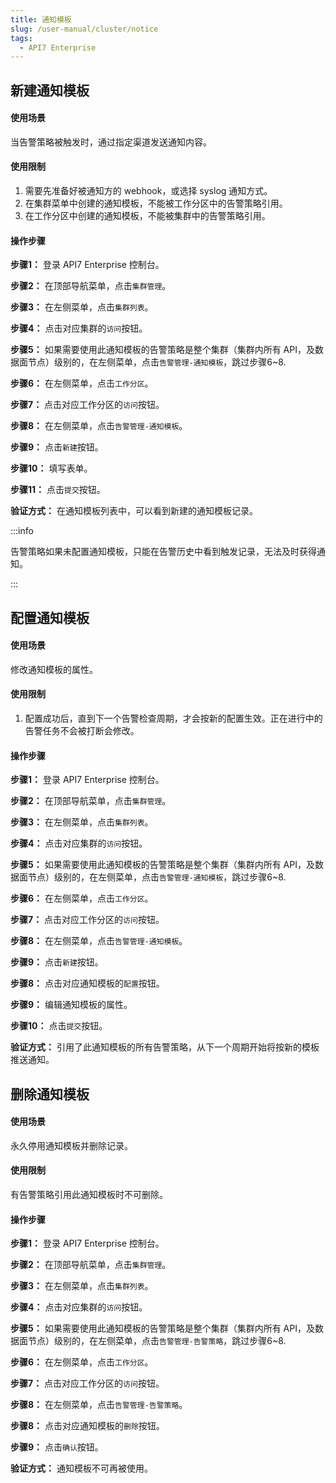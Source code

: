 ```yaml
---
title: 通知模板
slug: /user-manual/cluster/notice
tags:
  - API7 Enterprise
---
```


## 新建通知模板
#### 使用场景

当告警策略被触发时，通过指定渠道发送通知内容。

#### 使用限制

1. 需要先准备好被通知方的 webhook，或选择 syslog 通知方式。
2. 在集群菜单中创建的通知模板，不能被工作分区中的告警策略引用。
3. 在工作分区中创建的通知模板，不能被集群中的告警策略引用。

#### 操作步骤

**步骤1：**  登录 API7 Enterprise 控制台。

**步骤2：**  在顶部导航菜单，点击`集群管理`。

**步骤3：**  在左侧菜单，点击`集群列表`。

**步骤4：**  点击对应集群的`访问`按钮。

**步骤5：**  如果需要使用此通知模板的告警策略是整个集群（集群内所有 API，及数据面节点）级别的，在左侧菜单，点击`告警管理-通知模板`，跳过步骤6~8.

**步骤6：**  在左侧菜单，点击`工作分区`。

**步骤7：**  点击对应工作分区的`访问`按钮。

**步骤8：**  在左侧菜单，点击`告警管理-通知模板`。

**步骤9：**  点击`新建`按钮。

**步骤10：** 填写表单。

**步骤11：**  点击`提交`按钮。

**验证方式：** 在通知模板列表中，可以看到新建的通知模板记录。

:::info

告警策略如果未配置通知模板，只能在告警历史中看到触发记录，无法及时获得通知。

:::

## 配置通知模板
#### 使用场景

修改通知模板的属性。

#### 使用限制

1. 配置成功后，直到下一个告警检查周期，才会按新的配置生效。正在进行中的告警任务不会被打断会修改。

#### 操作步骤

**步骤1：**  登录 API7 Enterprise 控制台。

**步骤2：**  在顶部导航菜单，点击`集群管理`。

**步骤3：**  在左侧菜单，点击`集群列表`。

**步骤4：**  点击对应集群的`访问`按钮。

**步骤5：**  如果需要使用此通知模板的告警策略是整个集群（集群内所有 API，及数据面节点）级别的，在左侧菜单，点击`告警管理-通知模板`，跳过步骤6~8.

**步骤6：**  在左侧菜单，点击`工作分区`。

**步骤7：**  点击对应工作分区的`访问`按钮。

**步骤8：**  在左侧菜单，点击`告警管理-通知模板`。

**步骤9：**  点击`新建`按钮。

**步骤8：**  点击对应通知模板的`配置`按钮。

**步骤9：**  编辑通知模板的属性。

**步骤10：**  点击`提交`按钮。

**验证方式：** 引用了此通知模板的所有告警策略，从下一个周期开始将按新的模板推送通知。

## 删除通知模板
#### 使用场景

永久停用通知模板并删除记录。

#### 使用限制

有告警策略引用此通知模板时不可删除。

#### 操作步骤

**步骤1：**  登录 API7 Enterprise 控制台。

**步骤2：**  在顶部导航菜单，点击`集群管理`。

**步骤3：**  在左侧菜单，点击`集群列表`。

**步骤4：**  点击对应集群的`访问`按钮。

**步骤5：**  如果需要使用此通知模板的告警策略是整个集群（集群内所有 API，及数据面节点）级别的，在左侧菜单，点击`告警管理-告警策略`，跳过步骤6~8.

**步骤6：**  在左侧菜单，点击`工作分区`。

**步骤7：**  点击对应工作分区的`访问`按钮。

**步骤8：**  在左侧菜单，点击`告警管理-告警策略`。

**步骤8：**  点击对应通知模板的`删除`按钮。

**步骤9：**  点击`确认`按钮。

**验证方式：** 通知模板不可再被使用。
